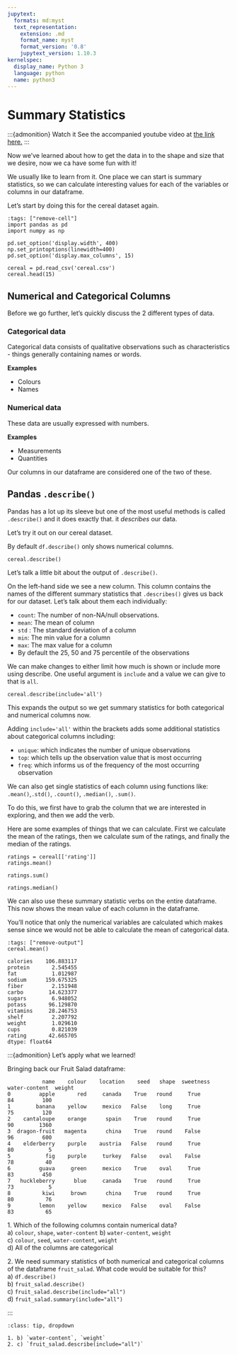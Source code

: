 ```yaml
---
jupytext:
  formats: md:myst
  text_representation:
    extension: .md
    format_name: myst
    format_version: '0.8'
    jupytext_version: 1.10.3
kernelspec:
  display_name: Python 3
  language: python
  name: python3
---
```


# Summary Statistics

:::{admonition} Watch it
See the accompanied youtube video at <a href="https://www.youtube.com/embed/W88f5DAl9hk?rel=0?start=1518&end=1770" target="_blank">the link here.</a>
:::

Now we’ve learned about how to get the data in to the shape and size
that we desire, now we ca have some fun with it\!

We usually like to learn from it. One place we can start is summary
statistics, so we can calculate interesting values for each of the
variables or columns in our dataframe.

Let’s start by doing this for the cereal dataset again.

```{code-cell} ipython3
:tags: ["remove-cell"]
import pandas as pd
import numpy as np

pd.set_option('display.width', 400)
np.set_printoptions(linewidth=400)
pd.set_option('display.max_columns', 15)
```

```{code-cell} ipython3
cereal = pd.read_csv('cereal.csv')
cereal.head(15)
```

## Numerical and Categorical Columns

Before we go further, let’s quickly discuss the 2 different types of
data.

### Categorical data

Categorical data consists of qualitative observations such as
characteristics - things generally containing names or words.

**Examples**

  - Colours
  - Names


### Numerical data

These data are usually expressed with numbers.

**Examples**

  - Measurements
  - Quantities



Our columns in our dataframe are considered one of the two of these.

## Pandas `.describe()`

Pandas has a lot up its sleeve but one of the most useful methods is
called `.describe()` and it does exactly that. it *describes* our data.

Let’s try it out on our cereal dataset.

By default `df.describe()` only shows numerical columns.


```{code-cell} ipython3
cereal.describe()
```


Let’s talk a little bit about the output of `.describe()`.

On the left-hand side we see a new column. This column contains the
names of the different summary statistics that `.describes()` gives us
back for our dataset. Let’s talk about them each individually:

- `count`: The number of non-NA/null observations.
- `mean`: The mean of column
- `std` : The standard deviation of a column
- `min`: The min value for a column
- `max`: The max value for a column
- By default the 25, 50 and 75 percentile of the observations



We can make changes to either limit how much is shown or include more
using describe. One useful argument is `include` and a value we can give
to that is `all`.

```{code-cell} ipython3
cereal.describe(include='all')
```

This expands the output so we get summary statistics for both
categorical and numerical columns now.

Adding `include='all'` within the brackets adds some additional
statistics about categorical columns including:

- `unique`: which indicates the number of unique observations
- `top`: which tells up the observation value that is most occurring
- `freq`: which informs us of the frequency of the most occurring
  observation


We can also get single statistics of each column using functions like:
`.mean()`,`.std()`, `.count()`, `.median()`, `.sum()`.

To do this, we first have to grab the column that we are interested in
exploring, and then we add the verb.

Here are some examples of things that we can calculate. First we
calculate the mean of the ratings, then we calculate sum of the ratings,
and finally the median of the ratings.


```{code-cell} ipython3
ratings = cereal[['rating']]
ratings.mean()
```


```{code-cell} ipython3
ratings.sum()
```


```{code-cell} ipython3
ratings.median()
```

We can also use these summary statistic verbs on the entire dataframe.
This now shows the mean value of each column in the dataframe.

You’ll notice that only the numerical variables are calculated which
makes sense since we would not be able to calculate the mean of
categorical data.

```{code-cell} ipython3
:tags: ["remove-output"]
cereal.mean()
```

```out
calories    106.883117
protein       2.545455
fat           1.012987
sodium      159.675325
fiber         2.151948
carbo        14.623377
sugars        6.948052
potass       96.129870
vitamins     28.246753
shelf         2.207792
weight        1.029610
cups          0.821039
rating       42.665705
dtype: float64
```

:::{admonition} Let’s apply what we learned!

Bringing back our Fruit Salad dataframe:

```out
           name    colour    location    seed   shape  sweetness   water-content  weight
0         apple       red     canada    True   round     True          84         100
1        banana    yellow     mexico   False    long     True          75         120
2    cantaloupe    orange      spain    True   round     True          90        1360
3  dragon-fruit   magenta      china    True   round    False          96         600
4    elderberry    purple    austria   False   round     True          80           5
5           fig    purple     turkey   False    oval    False          78          40
6         guava     green     mexico    True    oval     True          83         450
7   huckleberry      blue     canada    True   round     True          73           5
8          kiwi     brown      china    True   round     True          80          76
9         lemon    yellow     mexico   False    oval    False          83          65
```
 
1\. Which of the following columns contain numerical data?                             
a) `colour`, `shape`, `water-content` 
b) `water-content`, `weight`      
c) `colour`, `seed`, `water-content`, `weight`           
d) All of the columns are categorical            

2\. We need summary statistics of both numerical and categorical columns of the dataframe `fruit_salad`. What code would be suitable for this?        
a) `df.describe()`        
b) `fruit_salad.describe()`        
c) `fruit_salad.describe(include="all")`        
d) `fruit_salad.summary(include="all")`    

:::

```{admonition} Solutions!
:class: tip, dropdown

1. b) `water-content`, `weight`   
2. c) `fruit_salad.describe(include="all")` 

```
